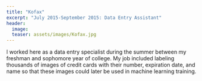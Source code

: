 ```yaml
---
title: "Kofax"
excerpt: "July 2015-September 2015: Data Entry Assistant"
header:
  image: 
  teaser: assets/images/Kofax.jpg
---
```


I worked here as a data entry specialist during the summer between my freshman and sophomore year of college.  My job included labeling thousands of images of credit cards with their number, expiration date, and name so that these images could later be used in machine learning training.
